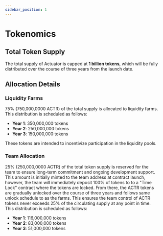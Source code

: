 ```yaml
---
sidebar_position: 1
---
```


# Tokenomics

## Total Token Supply

The total supply of Actuator is capped at **1 billion tokens**, which will be fully distributed over the course of three years from the launch date.

## Allocation Details

### Liquidity Farms

75% (750,000,0000 ACTR) of the total supply is allocated to liquidity farms. This distribution is scheduled as follows:

- **Year 1**: 350,000,000 tokens
- **Year 2**: 250,000,000 tokens
- **Year 3**: 150,000,000 tokens

These tokens are intended to incentivize participation in the liquidity pools.

### Team Allocation

25% (250,000,0000 ACTR) of the total token supply is reserved for the team to ensure long-term commitment and ongoing development support. This amount is initially minted to the team address at contract launch, however, the team will immediately deposit 100% of tokens to to a "Time Lock" contract where the tokens are locked. From there, the ACTR tokens are gradually unlocked over the course of three years and follows same unlock schedule to as the farms. This ensures the team control of ACTR tokens never exceeds 25% of the circulating supply at any point in time. This distribution is scheduled as follows:

- **Year 1**: 116,000,000 tokens
- **Year 2**: 83,000,000 tokens
- **Year 3**: 51,000,000 tokens

